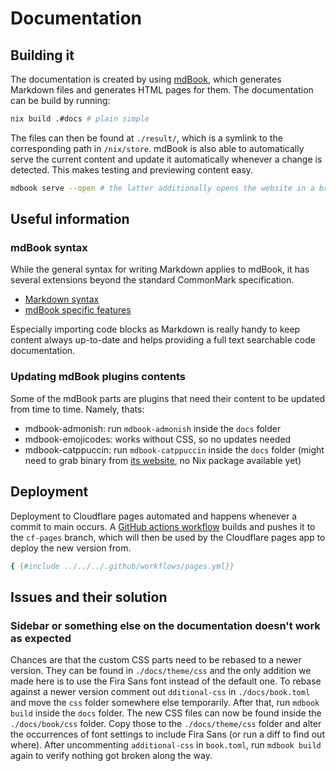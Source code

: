 # Documentation

## Building it

The documentation is created by using [mdBook](https://rust-lang.github.io/mdBook/index.html), which generates Markdown
files and generates HTML pages for them. The documentation can be build by running:

```sh
nix build .#docs # plain simple
```

The files can then be found at `./result/`, which is a symlink to the corresponding path in `/nix/store`.
mdBook is also able to automatically serve the current content and update it automatically whenever a change is
detected.
This makes testing and previewing content easy.

```sh
mdbook serve --open # the latter additionally opens the website in a browser
```

## Useful information

### mdBook syntax

While the general syntax for writing Markdown applies to mdBook, it has several extensions beyond the standard
CommonMark specification.

- [Markdown syntax](https://rust-lang.github.io/mdBook/format/markdown.html)
- [mdBook specific features](https://rust-lang.github.io/mdBook/format/mdbook.html)

Especially importing code blocks as Markdown is really handy to keep content always up-to-date and helps providing a
full text searchable code documentation.

### Updating mdBook plugins contents

Some of the mdBook parts are plugins that need their content to be updated from time to time. Namely, thats:

- mdbook-admonish: run `mdbook-admonish` inside the `docs` folder
- mdbook-emojicodes: works without CSS, so no updates needed
- mdbook-catppuccin: run `mdbook-catppuccin` inside the `docs` folder (might need to grab binary
  from [its website](https://github.com/catppuccin/mdBook/releases), no Nix package available yet)

## Deployment

Deployment to Cloudflare pages automated and happens whenever a commit to main occurs.
A [GitHub actions workflow](https://github.com/garuda-linux/infrastructure-nix/blob/main/.github/workflows/pages.yml)
builds and pushes it to the `cf-pages` branch, which will then be used by the Cloudflare pages app to deploy the new
version from.

```yaml
{ {#include ../../../.github/workflows/pages.yml}}
```

## Issues and their solution

### Sidebar or something else on the documentation doesn't work as expected

Chances are that the custom CSS parts need to be rebased to a newer version.
They can be found in `./docs/theme/css` and the only addition we made here is to use the Fira Sans font instead of the
default one.
To rebase against a newer version comment out `dditional-css` in `./docs/book.toml` and move the `css` folder somewhere
else temporarily.
After that, run `mdbook build` inside the `docs` folder. The new CSS files can now be found inside the `./docs/book/css`
folder.
Copy those to the `./docs/theme/css` folder and alter the occurrences of font settings to include Fira Sans (or run a
diff to find out where).
After uncommenting `additional-css` in `book.toml`, run `mdbook build` again to verify nothing got broken along the way.
